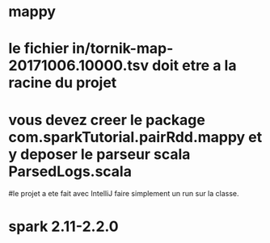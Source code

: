 # mappy
# le fichier in/tornik-map-20171006.10000.tsv doit etre a la racine du projet
# vous devez creer le package com.sparkTutorial.pairRdd.mappy et y deposer le parseur scala ParsedLogs.scala
#le projet a ete fait avec IntelliJ faire simplement un run sur la classe.
# spark 2.11-2.2.0
